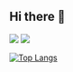 ## Hi there 👋

<!--
**seoyeeon/seoyeeon** is a ✨ _special_ ✨ repository because its `README.md` (this file) appears on your GitHub profile.

Here are some ideas to get you started:

- 🔭 I’m currently working on ...
- 🌱 I’m currently learning ...
- 👯 I’m looking to collaborate on ...
- 🤔 I’m looking for help with ...
- 💬 Ask me about ...
- 📫 How to reach me: ...
- 😄 Pronouns: ...
- ⚡ Fun fact: ...
-->
<img src="https://capsule-render.vercel.app/api?type=waving&color=BDBDC8&height=150&section=header" />
<img src="https://capsule-render.vercel.app/api?type=waving&color=BDBDC8&height=150&section=footer" />

<!--
<img src="https://capsule-render.vercel.app/api?type=&color=색상코드&height=높이&section=header&text=텍스트&fontSize=텍스트크기" />
-->

<!-- 사용한 언어 비율 나타내는 코드 -->
[![Top Langs](https://github-readme-stats.vercel.app/api/top-langs/?username=seoyeeon)](https://github.com/anuraghazra/github-readme-stats)

